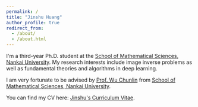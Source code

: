 ```yaml
---
permalink: /
title: "Jinshu Huang"
author_profile: true
redirect_from: 
  - /about/
  - /about.html
---
```


I'm a third-year Ph.D. student at the [School of Mathematical Sciences, Nankai University](https://math.nankai.edu.cn/). 
My research interests include image inverse problems as well as fundamental theories and algorithms in deep learning.


I am very fortunate to be advised by  [Prof. Wu Chunlin](https://math.nankai.edu.cn/2023/1211/c34830a531300/page.htm) from [School of Mathematical Sciences, Nankai University](https://math.nankai.edu.cn/).




You can find my CV here: [Jinshu's Curriculum Vitae](https://github.com/Huangjsh15/Huangjinshu.github.io/blob/master/assets/Curriculum_Vitae.pdf).
